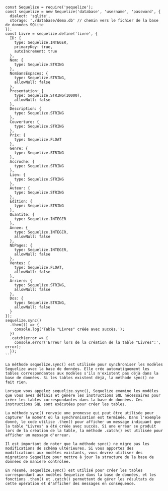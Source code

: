 
````
const Sequelize = require('sequelize');
const sequelize = new Sequelize('database', 'username', 'password', {
  dialect: 'sqlite',
  storage: './database/demo.db' // chemin vers le fichier de la base de données SQLite
});
const Livre = sequelize.define('livre', {
  ID: {
    type: Sequelize.INTEGER,
    primaryKey: true,
    autoIncrement: true
  },
  Nom: {
    type: Sequelize.STRING
  },
  NomSansEspaces: {
    type: Sequelize.STRING,
    allowNull: false
  },
  Presentation: {
    type: Sequelize.STRING(10000),
    allowNull: false
  },
  Description: {
    type: Sequelize.STRING
  },
  Couverture: {
    type: Sequelize.STRING
  },
  Prix: {
    type: Sequelize.FLOAT
  },
  Genre: {
    type: Sequelize.STRING
  },
  Accroche: {
    type: Sequelize.STRING
  },
  Lien: {
    type: Sequelize.STRING
  },
  Auteur: {
    type: Sequelize.STRING
  },
  Edition: {
    type: Sequelize.STRING
  },
  Quantite: {
    type: Sequelize.INTEGER
  },
  Annee: {
    type: Sequelize.INTEGER,
    allowNull: false
  },
  NbPages: {
    type: Sequelize.INTEGER,
    allowNull: false
  },
  Ventes: {
    type: Sequelize.FLOAT,
    allowNull: false
  },
  Arriere: {
    type: Sequelize.STRING,
    allowNull: false
  },
  Dos: {
    type: Sequelize.STRING,
    allowNull: false
  }
});
sequelize.sync()
  .then(() => {
    console.log('Table "Livres" créée avec succès.');
  })
  .catch(error => {
    console.error('Erreur lors de la création de la table "Livres":', error);
  });
```

La méthode sequelize.sync() est utilisée pour synchroniser les modèles Sequelize avec la base de données. Elle crée automatiquement les tables correspondantes aux modèles s'ils n'existent pas déjà dans la base de données. Si les tables existent déjà, la méthode sync() ne fait rien.

Lorsque vous appelez sequelize.sync(), Sequelize examine les modèles que vous avez définis et génère les instructions SQL nécessaires pour créer les tables correspondantes dans la base de données. Ces instructions SQL sont exécutées pour créer les tables.

La méthode sync() renvoie une promesse qui peut être utilisée pour capturer le moment où la synchronisation est terminée. Dans l'exemple donné, le code utilise .then() pour afficher un message indiquant que la table "Livres" a été créée avec succès. Si une erreur se produit lors de la création de la table, la méthode .catch() est utilisée pour afficher un message d'erreur.

Il est important de noter que la méthode sync() ne migre pas les modifications de schéma ultérieures. Si vous apportez des modifications aux modèles existants, vous devrez utiliser des migrations Sequelize pour mettre à jour la structure de la base de données de manière contrôlée.

En résumé, sequelize.sync() est utilisé pour créer les tables correspondant aux modèles Sequelize dans la base de données, et les fonctions .then() et .catch() permettent de gérer les résultats de cette opération et d'afficher des messages en conséquence.